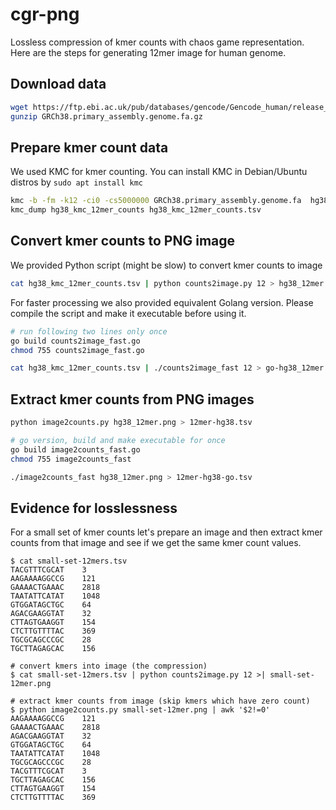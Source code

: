 # cgr-png
Lossless compression of kmer counts with chaos game representation. Here are the steps for generating 12mer image for human genome.

## Download data

```bash
wget https://ftp.ebi.ac.uk/pub/databases/gencode/Gencode_human/release_45/GRCh38.primary_assembly.genome.fa.gz
gunzip GRCh38.primary_assembly.genome.fa.gz
```

## Prepare kmer count data

We used KMC for kmer counting. You can install KMC in Debian/Ubuntu distros by `sudo apt install kmc`

```bash
kmc -b -fm -k12 -ci0 -cs5000000 GRCh38.primary_assembly.genome.fa  hg38_kmc_12mer_counts .
kmc_dump hg38_kmc_12mer_counts hg38_kmc_12mer_counts.tsv
```

## Convert kmer counts to PNG image

We provided Python script (might be slow) to convert kmer counts to image

```bash
cat hg38_kmc_12mer_counts.tsv | python counts2image.py 12 > hg38_12mer.png
```

For faster processing we also provided equivalent Golang version. Please compile the script and make it executable before using it.

```bash
# run following two lines only once
go build counts2image_fast.go
chmod 755 counts2image_fast.go

cat hg38_kmc_12mer_counts.tsv | ./counts2image_fast 12 > go-hg38_12mer.png
```

## Extract kmer counts from PNG images

```bash
python image2counts.py hg38_12mer.png > 12mer-hg38.tsv

# go version, build and make executable for once
go build image2counts_fast.go
chmod 755 image2counts_fast

./image2counts_fast hg38_12mer.png > 12mer-hg38-go.tsv
```

## Evidence for losslessness 

For a small set of kmer counts let's prepare an image and then extract kmer counts from that image and see if we get the same kmer count values.

```
$ cat small-set-12mers.tsv
TACGTTTCGCAT	3
AAGAAAAGGCCG	121
GAAAACTGAAAC	2818
TAATATTCATAT	1048
GTGGATAGCTGC	64
AGACGAAGGTAT	32
CTTAGTGAAGGT	154
CTCTTGTTTTAC	369
TGCGCAGCCCGC	28
TGCTTAGAGCAC	156

# convert kmers into image (the compression)
$ cat small-set-12mers.tsv | python counts2image.py 12 >| small-set-12mer.png

# extract kmer counts from image (skip kmers which have zero count)
$ python image2counts.py small-set-12mer.png | awk '$2!=0'
AAGAAAAGGCCG	121
GAAAACTGAAAC	2818
AGACGAAGGTAT	32
GTGGATAGCTGC	64
TAATATTCATAT	1048
TGCGCAGCCCGC	28
TACGTTTCGCAT	3
TGCTTAGAGCAC	156
CTTAGTGAAGGT	154
CTCTTGTTTTAC	369
```

